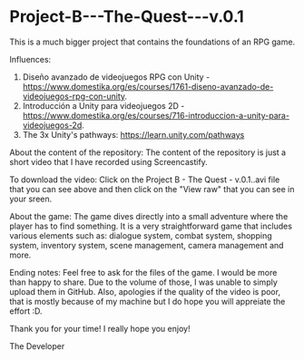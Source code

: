 # Project-B---The-Quest---v.0.1

This is a much bigger project that contains the foundations of an RPG game.

Influences:
1. Diseño avanzado de videojuegos RPG con Unity - https://www.domestika.org/es/courses/1761-diseno-avanzado-de-videojuegos-rpg-con-unity.
2. Introducción a Unity para videojuegos 2D - https://www.domestika.org/es/courses/716-introduccion-a-unity-para-videojuegos-2d.
3. The 3x Unity's pathways: https://learn.unity.com/pathways

About the content of the repository:
The content of the repository is just a short video that I have recorded using Screencastify. 

To download the video:
Click on the Project B - The Quest - v.0.1..avi file that you can see above and then click on the "View raw" that you can see in your sreen.

About the game:
The game dives directly into a small adventure where the player has to find something. It is a very straightforward game that includes various elements such as: 
dialogue system, combat system, shopping system, inventory system, scene management, camera management and more.

Ending notes:
Feel free to ask for the files of the game. I would be more than happy to share. Due to the volume of those, I was unable to simply upload them in GitHub. Also, apologies if the quality of the video is poor, that is mostly because of my machine but I do hope you will appreiate the effort :D.

Thank you for your time! I really hope you enjoy!

The Developer
